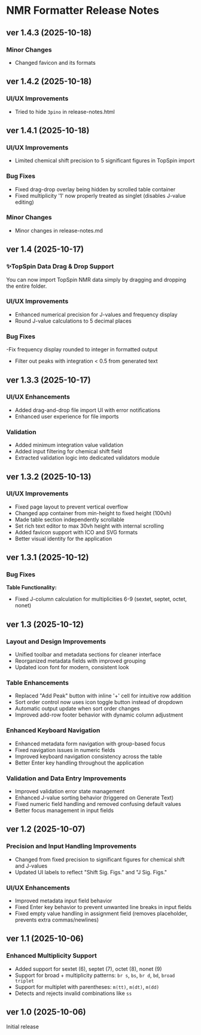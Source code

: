 # NMR Formatter Release Notes

## ver 1.4.3 (2025-10-18)

### Minor Changes

- Changed favicon and its formats

## ver 1.4.2 (2025-10-18)

### UI/UX Improvements

- Tried to hide `3pino` in release-notes.html

## ver 1.4.1 (2025-10-18)

### UI/UX Improvements

- Limited chemical shift precision to 5 significant figures in TopSpin import

### Bug Fixes

- Fixed drag-drop overlay being hidden by scrolled table container
- Fixed multiplicity '1' now properly treated as singlet (disables J-value editing)

### Minor Changes

- Minor changes in release-notes.md

## ver 1.4 (2025-10-17)

### ✨TopSpin Data Drag & Drop Support

You can now import TopSpin NMR data simply by dragging and dropping the entire folder.

### UI/UX Improvements

- Enhanced numerical precision for J-values and frequency display
- Round J-value calculations to 5 decimal places

### Bug Fixes

-Fix frequency display rounded to integer in formatted output
- Filter out peaks with integration < 0.5 from generated text

## ver 1.3.3 (2025-10-17)

### UI/UX Enhancements

- Added drag-and-drop file import UI with error notifications
- Enhanced user experience for file imports

### Validation

- Added minimum integration value validation
- Added input filtering for chemical shift field
- Extracted validation logic into dedicated validators module

## ver 1.3.2 (2025-10-13)

### UI/UX Improvements

- Fixed page layout to prevent vertical overflow
- Changed app container from min-height to fixed height (100vh)
- Made table section independently scrollable
- Set rich text editor to max 30vh height with internal scrolling
- Added favicon support with ICO and SVG formats
- Better visual identity for the application

## ver 1.3.1 (2025-10-12)

### Bug Fixes

**Table Functionality:**
- Fixed J-column calculation for multiplicities 6-9 (sextet, septet, octet, nonet)

## ver 1.3 (2025-10-12)

### Layout and Design Improvements

- Unified toolbar and metadata sections for cleaner interface
- Reorganized metadata fields with improved grouping
- Updated icon font for modern, consistent look

### Table Enhancements

- Replaced "Add Peak" button with inline '+' cell for intuitive row addition
- Sort order control now uses icon toggle button instead of dropdown
- Automatic output update when sort order changes
- Improved add-row footer behavior with dynamic column adjustment

### Enhanced Keyboard Navigation

- Enhanced metadata form navigation with group-based focus
- Fixed navigation issues in numeric fields
- Improved keyboard navigation consistency across the table
- Better Enter key handling throughout the application

### Validation and Data Entry Improvements

- Improved validation error state management
- Enhanced J-value sorting behavior (triggered on Generate Text)
- Fixed numeric field handling and removed confusing default values
- Better focus management in input fields

## ver 1.2 (2025-10-07)

### Precision and Input Handling Improvements

- Changed from fixed precision to significant figures for chemical shift and J-values
- Updated UI labels to reflect "Shift Sig. Figs." and "J Sig. Figs."

### UI/UX Enhancements

- Improved metadata input field behavior
- Fixed Enter key behavior to prevent unwanted line breaks in input fields
- Fixed empty value handling in assignment field (removes placeholder, prevents extra commas/newlines)

## ver 1.1 (2025-10-06)

### Enhanced Multiplicity Support

- Added support for sextet (6), septet (7), octet (8), nonet (9)
- Support for broad + multiplicity patterns: `br s`, `bs`, `br d`, `bd`, `broad triplet`
- Support for multiplet with parentheses: `m(tt)`, `m(dt)`, `m(dd)`
- Detects and rejects invalid combinations like `ss`

## ver 1.0 (2025-10-06)
Initial release

<style>
body>div.markdown-body>h1:first-child:has(>a){
  display:none;
}
</style>